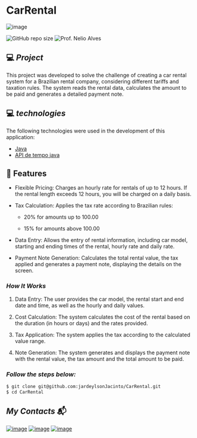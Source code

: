 # CarRental
![image](https://github.com/user-attachments/assets/c419172d-3e2f-4c12-97cc-dcc33351bc41)

![GitHub repo size](https://img.shields.io/github/repo-size/jardeylsonJacinto/NLW-setup)
![Prof. Nelio Alves](https://img.shields.io/static/v1?label=Taught%20by&message=Alisson_Allebrandt&color=white&labelColor=8257E5)

## 💻 _Project_

This project was developed to solve the challenge of creating a car rental system for a Brazilian rental company, considering different tariffs and taxation rules. The system reads the rental data, calculates the amount to be paid and generates a detailed payment note.

## :computer: _technologies_

The following technologies were used in the development of this application:

- [Java]([https://nodejs.org/](https://www.java.com/en/download/help/whatis_java.html))
- [API de tempo java]([https://www.typescriptlang.org/](https://www.java.com/en/download/help/whatis_java.html))

## :rocket: Features

- Flexible Pricing: Charges an hourly rate for rentals of up to 12 hours. If the rental length exceeds 12 hours, you will be charged on a daily basis.

- Tax Calculation: Applies the tax rate according to Brazilian rules:

  - 20% for amounts up to 100.00

  - 15% for amounts above 100.00

- Data Entry: Allows the entry of rental information, including car model, starting and ending times of the rental, hourly rate and daily rate.

- Payment Note Generation: Calculates the total rental value, the tax applied and generates a payment note, displaying the details on the screen.

### _How It Works_
1. Data Entry: The user provides the car model, the rental start and end date and time, as well as the hourly and daily values.

2. Cost Calculation: The system calculates the cost of the rental based on the duration (in hours or days) and the rates provided.

3. Tax Application: The system applies the tax according to the calculated value range.

4. Note Generation: The system generates and displays the payment note with the rental value, the tax amount and the total amount to be paid.

### _Follow the steps below:_

```bash
$ git clone git@github.com:jardeylsonJacinto/CarRental.git
$ cd CarRental
```

## _My Contacts_ :mailbox_with_mail:
[![image](https://img.shields.io/badge/LinkedIn-0077B5?style=for-the-badge&logo=linkedin&logoColor=white)](https://www.linkedin.com/in/jardeylson-jacinto-769769156)
[![image](https://img.shields.io/badge/Instagram-E4405F?style=for-the-badge&logo=instagram&logoColor=white)](https://www.instagram.com/jardeylsonjacinto/)
[![image](https://img.shields.io/badge/Gmail-D14836?style=for-the-badge&logo=gmail&logoColor=white)](jardeylsong.m@gmail.com)

